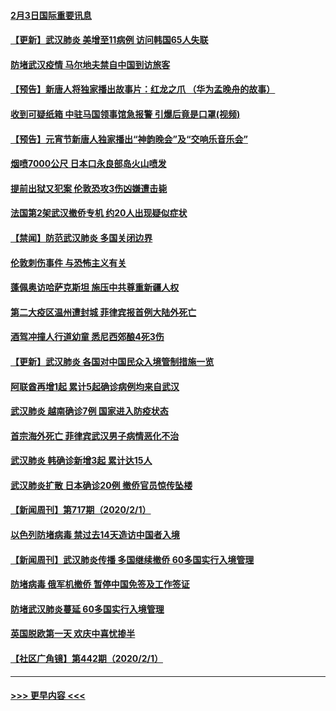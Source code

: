 #### [2月3日国际重要讯息](../pages/prog202/a102767896.md?t=02032133) 
#### [【更新】武汉肺炎 美增至11病例 访问韩国65人失联](../pages/prog202/a102758911.md?t=02032133) 
#### [防堵武汉疫情 马尔地夫禁自中国到访旅客](../pages/prog202/a102767847.md?t=02032133) 
#### [【预告】新唐人将独家播出故事片：红龙之爪 （华为孟晚舟的故事）](../pages/prog202/a102767728.md?t=02032133) 
#### [收到可疑纸箱 中驻马国领事馆急报警 引爆后竟是口罩(视频)](../pages/prog202/a102767695.md?t=02032133) 
#### [【预告】元宵节新唐人独家播出“神韵晚会”及“交响乐音乐会”](../pages/prog202/a102767674.md?t=02032133) 
#### [烟喷7000公尺 日本口永良部岛火山喷发](../pages/prog202/a102767687.md?t=02032133) 
#### [提前出狱又犯案 伦敦恐攻3伤凶嫌遭击毙](../pages/prog202/a102767635.md?t=02032133) 
#### [法国第2架武汉撤侨专机 约20人出现疑似症状](../pages/prog202/a102767617.md?t=02032133) 
#### [【禁闻】防范武汉肺炎  多国关闭边界](../pages/prog202/a102767542.md?t=02032133) 
#### [伦敦刺伤事件 与恐怖主义有关](../pages/prog202/a102767509.md?t=02032133) 
#### [蓬佩奥访哈萨克斯坦 施压中共尊重新疆人权](../pages/prog202/a102767395.md?t=02032133) 
#### [第二大疫区温州遭封城 菲律宾报首例大陆外死亡](../pages/prog202/a102767388.md?t=02032133) 
#### [酒驾冲撞人行道幼童 悉尼西郊酿4死3伤](../pages/prog202/a102767238.md?t=02032133) 
#### [【更新】武汉肺炎 各国对中国民众入境管制措施一览](../pages/prog202/a102767170.md?t=02032133) 
#### [阿联酋再增1起 累计5起确诊病例均来自武汉](../pages/prog202/a102767207.md?t=02032133) 
#### [武汉肺炎 越南确诊7例 国家进入防疫状态](../pages/prog202/a102767186.md?t=02032133) 
#### [首宗海外死亡 菲律宾武汉男子病情恶化不治](../pages/prog202/a102767150.md?t=02032133) 
#### [武汉肺炎 韩确诊新增3起 累计达15人](../pages/prog202/a102767132.md?t=02032133) 
#### [武汉肺炎扩散 日本确诊20例 撤侨官员惊传坠楼](../pages/prog202/a102767109.md?t=02032133) 
#### [【新闻周刊】第717期（2020/2/1）](../pages/prog202/a102767114.md?t=02032133) 
#### [以色列防堵病毒 禁过去14天造访中国者入境](../pages/prog202/a102767091.md?t=02032133) 
#### [【新闻周刊】武汉肺炎传播 多国继续撤侨 60多国实行入境管理](../pages/prog202/a102767044.md?t=02032133) 
#### [防堵病毒 俄军机撤侨 暂停中国免签及工作签证](../pages/prog202/a102767084.md?t=02032133) 
#### [防堵武汉肺炎蔓延 60多国实行入境管理](../pages/prog202/a102766756.md?t=02032133) 
#### [英国脱欧第一天 欢庆中喜忧掺半](../pages/prog202/a102766971.md?t=02032133) 
#### [【社区广角镜】第442期（2020/2/1）](../pages/prog202/a102766826.md?t=02032133) 

----
#### [ >>> 更早内容 <<< ](../indexes/prog202-earlier.md)
